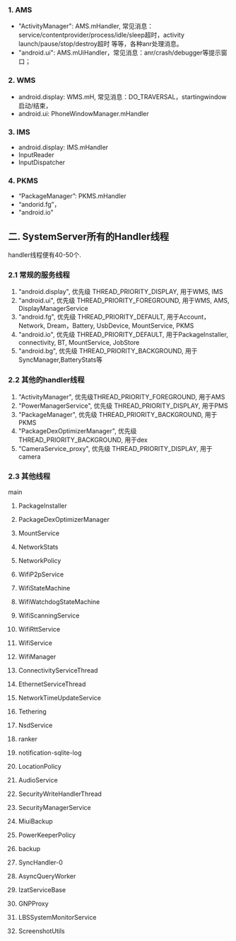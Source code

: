 
### 1. AMS

- "ActivityManager": AMS.mHandler, 常见消息：service/contentprovider/process/idle/sleep超时，activity launch/pause/stop/destroy超时
等等，各种anr处理消息。
- "android.ui": AMS.mUiHandler，常见消息：anr/crash/debugger等提示窗口；

### 2. WMS

- android.display: WMS.mH, 常见消息：DO_TRAVERSAL，startingwindow启动/结束，
- android.ui: PhoneWindowManager.mHandler

### 3. IMS

- android.display: IMS.mHandler
- InputReader
- InputDispatcher


### 4. PKMS

- “PackageManager”: PKMS.mHandler
- “andorid.fg”，
- "android.io"


## 二. SystemServer所有的Handler线程

handler线程便有40-50个.

### 2.1 常规的服务线程

1. "android.display", 优先级 THREAD_PRIORITY_DISPLAY, 用于WMS, IMS
2. "android.ui", 优先级 THREAD_PRIORITY_FOREGROUND, 用于WMS, AMS, DisplayManagerService
3. "android.fg", 优先级 THREAD_PRIORITY_DEFAULT, 用于Account，Network, Dream，Battery, UsbDevice, MountService, PKMS
4. "android.io", 优先级 THREAD_PRIORITY_DEFAULT, 用于PackageInstaller, connectivity, BT, MountService, JobStore
5. "android.bg", 优先级 THREAD_PRIORITY_BACKGROUND, 用于SyncManager,BatteryStats等

### 2.2 其他的handler线程

1. "ActivityManager", 优先级THREAD_PRIORITY_FOREGROUND, 用于AMS
2. "PowerManagerService", 优先级 THREAD_PRIORITY_DISPLAY, 用于PMS
3. "PackageManager", 优先级 THREAD_PRIORITY_BACKGROUND, 用于PKMS
4. "PackageDexOptimizerManager", 优先级 THREAD_PRIORITY_BACKGROUND, 用于dex
5. "CameraService_proxy", 优先级 THREAD_PRIORITY_DISPLAY, 用于camera


### 2.3 其他线程

main

1. PackageInstaller
2. PackageDexOptimizerManager
2. MountService
3. NetworkStats
4. NetworkPolicy
5. WifiP2pService
6. WifiStateMachine
7. WifiWatchdogStateMachine
7. WifiScanningService
7. WifiRttService
7. WifiService
8. WifiManager
8. ConnectivityServiceThread
8. EthernetServiceThread
8. NetworkTimeUpdateService


9. Tethering
10. NsdService
11. ranker
12. notification-sqlite-log
13. LocationPolicy


1. AudioService
2. SecurityWriteHandlerThread
3. SecurityManagerService
4. MiuiBackup
5. PowerKeeperPolicy
6. backup
7. SyncHandler-0
8. AsyncQueryWorker
9. IzatServiceBase
10. GNPProxy
11. LBSSystemMonitorService
12. ScreenshotUtils
